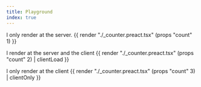 ```yaml
---
title: Playground
index: true
---
```


I only render at the server.
{{ render "./_counter.preact.tsx" (props "count" 1) }}

I render at the server and the client
{{ render "./_counter.preact.tsx" (props "count" 2) | clientLoad }}

I only render at the client
{{ render "./_counter.preact.tsx" (props "count" 3) | clientOnly }}
